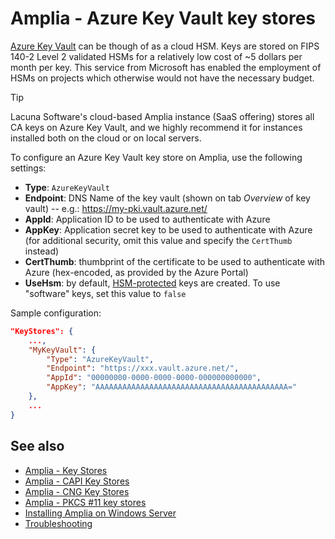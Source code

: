 ﻿# Amplia - Azure Key Vault key stores

[Azure Key Vault](https://azure.microsoft.com/en-us/services/key-vault/) can be though of as a cloud HSM. Keys are stored on FIPS 140-2 Level 2
validated HSMs for a relatively low cost of ~5 dollars per month per key. This service from Microsoft has enabled the employment of HSMs on
projects which otherwise would not have the necessary budget.

> [!TIP]
> Lacuna Software's cloud-based Amplia instance (SaaS offering) stores all CA keys on Azure Key Vault, and we highly recommend it
> for instances installed both on the cloud or on local servers.

To configure an Azure Key Vault key store on Amplia, use the following settings:

* **Type**: `AzureKeyVault`
* **Endpoint**: DNS Name of the key vault (shown on tab *Overview* of key vault) -- e.g.: https://my-pki.vault.azure.net/
* **AppId**: Application ID to be used to authenticate with Azure
* **AppKey**: Application secret key to be used to authenticate with Azure (for additional security, omit this value and specify the `CertThumb` instead)
* **CertThumb**: thumbprint of the certificate to be used to authenticate with Azure (hex-encoded, as provided by the Azure Portal)
* **UseHsm**: by default, [HSM-protected](https://docs.microsoft.com/en-us/azure/key-vault/key-vault-hsm-protected-keys) keys are created. To use "software"
  keys, set this value to `false`

Sample configuration:

```json
"KeyStores": {
	...,
	"MyKeyVault": {
		"Type": "AzureKeyVault",
		"Endpoint": "https://xxx.vault.azure.net/",
		"AppId": "00000000-0000-0000-0000-000000000000",
		"AppKey": "AAAAAAAAAAAAAAAAAAAAAAAAAAAAAAAAAAAAAAAAAAA="
	},
	...
}
```

## See also

* [Amplia - Key Stores](index.md)
* [Amplia - CAPI Key Stores](capi.md)
* [Amplia - CNG Key Stores](cng.md)
* [Amplia - PKCS #11 key stores](pkcs11.md)
* [Installing Amplia on Windows Server](../install.md)
* [Troubleshooting](../troubleshoot/index.md)
